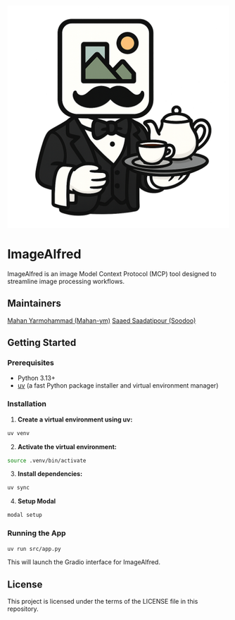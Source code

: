 
![Image Alfred](./src/assets/ImageAlfredIcon.png)

# ImageAlfred

ImageAlfred is an image Model Context Protocol (MCP) tool designed to streamline image processing workflows.
<!-- It provides a user-friendly interface for interacting with image models, leveraging the power of Gradio for the frontend and Modal for scalable backend deployment. -->

<!-- ## Features
- Intuitive web interface for image processing
- Powered by Gradio for rapid prototyping and UI
- Scalable and serverless execution with Modal
- Easily extendable for custom image models and workflows -->

## Maintainers
[Mahan Yarmohammad (Mahan-ym)](https://www.mahan-ym.com/)
[Saaed Saadatipour (Soodoo)](https://soodoo.me/)

## Getting Started

### Prerequisites
- Python 3.13+
- [uv](https://github.com/astral-sh/uv) (a fast Python package installer and virtual environment manager)

### Installation

1. **Create a virtual environment using uv:**

```bash
uv venv
```

2. **Activate the virtual environment:**

```bash
source .venv/bin/activate
```

3. **Install dependencies:**

```bash
uv sync
```

4. **Setup Modal**

```bash
modal setup
```

### Running the App

```bash
uv run src/app.py
```

This will launch the Gradio interface for ImageAlfred.

## License

This project is licensed under the terms of the LICENSE file in this repository.
